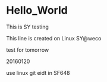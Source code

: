 # Hello_World

This is SY
testing

This line is created on Linux
SY@weco

test for tomorrow


20160120


use linux git eidt in SF648
